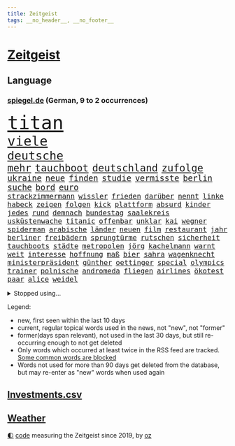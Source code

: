 ```yaml
---
title: Zeitgeist
tags: __no_header__, __no_footer__
---
```


# [Zeitgeist](https://oliz.io/zeitgeist/)

## Language

<h3><a href="https://www.spiegel.de" target="_blank">spiegel.de</a> (German, 9 to 2 occurrences)</h3>
<p style="font-family:monospace">
<span style="font-size:32pt"><a href="news_links.html#titan" class="new">titan</a></span>
<br>
<span style="font-size:23pt"><a href="news_links.html#viele" class="current">viele</a></span>
<br>
<span style="font-size:20pt"><a href="news_links.html#deutsche" class="current">deutsche</a></span>
<br>
<span style="font-size:17pt"><a href="news_links.html#mehr" class="current">mehr</a></span>
<span style="font-size:17pt"><a href="news_links.html#tauchboot" class="new">tauchboot</a></span>
<span style="font-size:17pt"><a href="news_links.html#deutschland" class="current">deutschland</a></span>
<span style="font-size:17pt"><a href="news_links.html#zufolge" class="current">zufolge</a></span>
<br>
<span style="font-size:14pt"><a href="news_links.html#ukraine" class="current">ukraine</a></span>
<span style="font-size:14pt"><a href="news_links.html#neue" class="current">neue</a></span>
<span style="font-size:14pt"><a href="news_links.html#finden" class="current">finden</a></span>
<span style="font-size:14pt"><a href="news_links.html#studie" class="current">studie</a></span>
<span style="font-size:14pt"><a href="news_links.html#vermisste" class="current">vermisste</a></span>
<span style="font-size:14pt"><a href="news_links.html#berlin" class="current">berlin</a></span>
<span style="font-size:14pt"><a href="news_links.html#suche" class="current">suche</a></span>
<span style="font-size:14pt"><a href="news_links.html#bord" class="current">bord</a></span>
<span style="font-size:14pt"><a href="news_links.html#euro" class="current">euro</a></span>
<br>
<span style="font-size:12pt"><a href="news_links.html#strackzimmermann" class="current">strackzimmermann</a></span>
<span style="font-size:12pt"><a href="news_links.html#wissler" class="current">wissler</a></span>
<span style="font-size:12pt"><a href="news_links.html#frieden" class="current">frieden</a></span>
<span style="font-size:12pt"><a href="news_links.html#darüber" class="current">darüber</a></span>
<span style="font-size:12pt"><a href="news_links.html#nennt" class="current">nennt</a></span>
<span style="font-size:12pt"><a href="news_links.html#linke" class="current">linke</a></span>
<span style="font-size:12pt"><a href="news_links.html#habeck" class="current">habeck</a></span>
<span style="font-size:12pt"><a href="news_links.html#zeigen" class="current">zeigen</a></span>
<span style="font-size:12pt"><a href="news_links.html#folgen" class="current">folgen</a></span>
<span style="font-size:12pt"><a href="news_links.html#kick" class="new">kick</a></span>
<span style="font-size:12pt"><a href="news_links.html#plattform" class="current">plattform</a></span>
<span style="font-size:12pt"><a href="news_links.html#absurd" class="current">absurd</a></span>
<span style="font-size:12pt"><a href="news_links.html#kinder" class="current">kinder</a></span>
<span style="font-size:12pt"><a href="news_links.html#jedes" class="current">jedes</a></span>
<span style="font-size:12pt"><a href="news_links.html#rund" class="current">rund</a></span>
<span style="font-size:12pt"><a href="news_links.html#demnach" class="current">demnach</a></span>
<span style="font-size:12pt"><a href="news_links.html#bundestag" class="current">bundestag</a></span>
<span style="font-size:12pt"><a href="news_links.html#saalekreis" class="new">saalekreis</a></span>
<span style="font-size:12pt"><a href="news_links.html#usküstenwache" class="new">usküstenwache</a></span>
<span style="font-size:12pt"><a href="news_links.html#titanic" class="current">titanic</a></span>
<span style="font-size:12pt"><a href="news_links.html#offenbar" class="current">offenbar</a></span>
<span style="font-size:12pt"><a href="news_links.html#unklar" class="current">unklar</a></span>
<span style="font-size:12pt"><a href="news_links.html#kai" class="current">kai</a></span>
<span style="font-size:12pt"><a href="news_links.html#wegner" class="current">wegner</a></span>
<span style="font-size:12pt"><a href="news_links.html#spiderman" class="current">spiderman</a></span>
<span style="font-size:12pt"><a href="news_links.html#arabische" class="current">arabische</a></span>
<span style="font-size:12pt"><a href="news_links.html#länder" class="current">länder</a></span>
<span style="font-size:12pt"><a href="news_links.html#neuen" class="current">neuen</a></span>
<span style="font-size:12pt"><a href="news_links.html#film" class="current">film</a></span>
<span style="font-size:12pt"><a href="news_links.html#restaurant" class="current">restaurant</a></span>
<span style="font-size:12pt"><a href="news_links.html#jahr" class="current">jahr</a></span>
<span style="font-size:12pt"><a href="news_links.html#berliner" class="current">berliner</a></span>
<span style="font-size:12pt"><a href="news_links.html#freibädern" class="new">freibädern</a></span>
<span style="font-size:12pt"><a href="news_links.html#sprungtürme" class="new">sprungtürme</a></span>
<span style="font-size:12pt"><a href="news_links.html#rutschen" class="current">rutschen</a></span>
<span style="font-size:12pt"><a href="news_links.html#sicherheit" class="current">sicherheit</a></span>
<span style="font-size:12pt"><a href="news_links.html#tauchboots" class="new">tauchboots</a></span>
<span style="font-size:12pt"><a href="news_links.html#städte" class="current">städte</a></span>
<span style="font-size:12pt"><a href="news_links.html#metropolen" class="current">metropolen</a></span>
<span style="font-size:12pt"><a href="news_links.html#jörg" class="current">jörg</a></span>
<span style="font-size:12pt"><a href="news_links.html#kachelmann" class="new">kachelmann</a></span>
<span style="font-size:12pt"><a href="news_links.html#warnt" class="current">warnt</a></span>
<span style="font-size:12pt"><a href="news_links.html#weit" class="current">weit</a></span>
<span style="font-size:12pt"><a href="news_links.html#interesse" class="current">interesse</a></span>
<span style="font-size:12pt"><a href="news_links.html#hoffnung" class="current">hoffnung</a></span>
<span style="font-size:12pt"><a href="news_links.html#maß" class="current">maß</a></span>
<span style="font-size:12pt"><a href="news_links.html#bier" class="current">bier</a></span>
<span style="font-size:12pt"><a href="news_links.html#sahra" class="current">sahra</a></span>
<span style="font-size:12pt"><a href="news_links.html#wagenknecht" class="current">wagenknecht</a></span>
<span style="font-size:12pt"><a href="news_links.html#ministerpräsident" class="current">ministerpräsident</a></span>
<span style="font-size:12pt"><a href="news_links.html#günther" class="current">günther</a></span>
<span style="font-size:12pt"><a href="news_links.html#oettinger" class="new">oettinger</a></span>
<span style="font-size:12pt"><a href="news_links.html#special" class="current">special</a></span>
<span style="font-size:12pt"><a href="news_links.html#olympics" class="new">olympics</a></span>
<span style="font-size:12pt"><a href="news_links.html#trainer" class="current">trainer</a></span>
<span style="font-size:12pt"><a href="news_links.html#polnische" class="current">polnische</a></span>
<span style="font-size:12pt"><a href="news_links.html#andromeda" class="new">andromeda</a></span>
<span style="font-size:12pt"><a href="news_links.html#fliegen" class="current">fliegen</a></span>
<span style="font-size:12pt"><a href="news_links.html#airlines" class="current">airlines</a></span>
<span style="font-size:12pt"><a href="news_links.html#ökotest" class="new">ökotest</a></span>
<span style="font-size:12pt"><a href="news_links.html#paar" class="current">paar</a></span>
<span style="font-size:12pt"><a href="news_links.html#alice" class="current">alice</a></span>
<span style="font-size:12pt"><a href="news_links.html#weidel" class="current">weidel</a></span>
</p>
<details>
<summary>Stopped using...</summary>
<p class="former" style="font-size:12pt">
2015(973) sieger(973) anleger(972) gelungen(972) gewaltig(972) her(972) philippinen(972) bayer(971) leverkusen(971) tor(971) weise(971) zuschauer(971) besorgt(970) kritisierte(970) pflege(970) portugal(970) ruf(970) worauf(970) öffentlichen(970) 12(969) augen(969) investieren(969) myanmar(969) verlust(969) vorschläge(969) ehren(968) eingestellt(968) gefasst(968) künstler(968) reich(968) thailand(968) videobotschaft(968) wofür(968) abstimmung(967) augsburg(967) bewegung(967) bewerber(967) bsc(967) ehefrau(967) heftig(967) hertha(967) jury(967) obama(967) stimme(967) streitkräfte(967) ließen(966) schrieb(966) senat(966) termin(966) unterricht(966) 2016(965) florian(965) illegalen(965) nigeria(965) schlagzeilen(965) einstigen(964) empörung(964) förderung(964) gehalten(964) meinem(964) verlängerung(964) europäer(963) keller(963) manuel(963) rapper(963) verzichtet(963) beispielen(962) blockieren(962) finanziell(962) fleisch(962) kolumnist(962) kraftvoll(962) preisen(962) teilnehmen(961) veranstaltung(961) bedeutung(960) öffnen(960) frust(959) persönlich(959) ton(959) härter(958) kollaps(958) schwester(958) super(958) tausenden(958) 10(957) ebenso(957) kämpfer(957) tauchen(957) kürzlich(956) mittlerweile(956) schuss(956) via(956) werke(956) bekamen(955) fragt(955) gewinner(955) südafrika(955) einsetzen(954) hotels(954) starker(954) berater(953) bürgermeisterin(953) geschäftsführer(953) status(952) frachter(951) gestoppt(951) präsidentin(951) holocaust(950) monats(950) störung(950) gemeinsames(949) sendung(949) kate(948) tür(947) dein(946) tiefen(946) vieles(945) bäume(944) handel(944) konsum(943) regelung(942) teilnahme(941) begrüßt(940) s(940) vorteile(940) abstieg(939) stürzen(937) heutigen(935) rang(933) app(932) unterdessen(931) schaut(927) erfolgreichen(926) koalitionspartner(926) beendete(923) erhebliche(922) elizabeth(920) palästinenser(917) foto(915) normalerweise(914) karlsruhe(913) ungewöhnlichen(911) 85(909) flog(900) schadensersatz(900) zustimmen(864) anna(859) nachbarland(855) fuhren(848) estland(840) trinken(839) demnächst(826) ausländischen(813) politikern(803) 38(742) lehren(724) schwäche(720) eröffnung(712) stundenlang(711) arte(704) rereportage(704) drohenden(703) lebensmitteln(701) sichtbar(676) ausgefallen(675) beeinträchtigt(670) weibliche(667) konzerns(662) umkämpften(654) zeitungsbericht(641) gewohnt(640) gemeinschaft(634) 73(633) getöteten(630) entlasten(628) staatspräsident(620) nfl(618) tiger(616) konflikts(615) älteste(611) australiens(608) beeinflusst(608) anton(607) briefe(606) abtreibung(605) gefeuert(603) harren(603) rwe(599) grünenpolitiker(597) hofreiter(592) stern(592) rosa(587) erschlagen(581) beliebt(575) schienen(562) militärischen(561) phänomen(549) zustande(548) entsteht(547) stephen(546) einziger(541) beschossen(539) papa(535) rasch(535) 87(534) borrell(527) hochzeit(524) g7staaten(523) menschenrechtler(521) heikel(520) oscar(519) vorbereiten(519) berger(518) vorm(511) geplatzt(509) zählte(507) lemke(504) steffi(504) ausgeschieden(503) auswertung(494) gezwungen(494) einheit(491) bürgerkrieg(490) emotionalen(490) krankheiten(490) 2014(489) gastbeitrag(485) mbappé(475) bill(473) zensur(473) schülern(467) barack(463) 98(462) arbeitszeit(460) gestärkt(458) vermieter(457) fern(456) besetzte(450) ukrainekriegs(450) charkiw(444) todes(444) patrick(441) ungewiss(440) unabhängig(438) monarchie(433) hahn(432) begrenzt(431) niedersächsischen(431) unfällen(431) dilemma(428) spart(426) wiederaufbau(426) bezeichnen(425) kalt(425) g7(421) trauerfeier(418) fernen(416) antisemitische(414) zuschauern(413) ufer(408) zugänglich(408) jack(407) verzichtete(401) lokführer(395) psychiatrie(392) verdrängen(392) verschwanden(390) verhängnis(389) kinderinterview(387) begnadigung(385) prinzessin(384) suchte(384) zustände(383) lngterminal(382) bist(381) syrischen(381) dänischen(380) klimakatastrophe(379) rockband(379) andy(377) bedingung(376) brittney(372) griner(372) heimspiel(372) zeichnen(371) fernverkehr(369) cannabis(368) provider(368) verbrennungsmotor(364) yorks(357) furore(355) identifizieren(355) kaffee(355) sexuell(355) erdrutsche(354) syriens(354) veröffentlichen(353) gegenzug(352) sahen(351) verschickt(350) einsätze(346) uniper(346) 81(343) älter(342) vorantreiben(338) verstoßen(336) nennen(334) kämpferisch(331) gegensteuern(330) zuhause(329) islamische(325) frist(321) 2040(320) bond(320) verleihung(318) chinesen(317) unterkünfte(317) blackout(315) träume(311) island(308) demonstrierenden(307) bewältigen(306) bildband(302) pleiten(300) disney(299) 14jährige(298) psychischen(296) wütet(295) 89(294) erlässt(291) mississippi(290) tarife(290) begrenzen(289) rot(288) films(287) marken(286) energiepauschale(284) emsland(283) abwehren(281) telekom(281) tobias(280) missverständnis(278) künstlich(277) rätseln(275) boni(273) tagelang(273) schmuck(272) link(271) ersetzt(270) leitung(268) bewusstlos(267) abschuss(266) rechtsradikale(266) aufholjagd(265) historisches(264) umweltfreundlich(264) gesundheitszustand(261) finanzministerium(259) inspiziert(258) ndr(257) 42jährige(255) astronauten(252) bröckelt(252) sensible(252) arbeitszeiterfassung(251) eingehalten(251) zusage(249) rose(248) adidas(247) szenarien(246) abwahl(244) arroganz(243) staatsmedien(243) regimes(242) hauptdarstellerin(241) kurzen(241) standard(241) abgelegt(240) aktivist(240) illegales(240) pakete(240) vergnügen(238) student(236) vizepräsidentin(236) ignoriert(234) einkauf(232) rückstand(231) forscht(230) solidarisieren(229) geplantes(228) streits(228) ausgebremst(227) dance(226) lawine(226) alias(223) betrugsvorwürfe(223) schönheit(222) trümmern(222) außenpolitik(221) krönung(221) schlachtfeld(219) carolina(218) eric(217) stimmte(217) abgeben(215) scheuen(215) weiterkommen(215) begehrt(212) uskonzern(212) äußerung(212) erfolgsrezept(211) mitarbeiterinnen(211) vodafone(211) aufwendig(210) einheimische(210) nachrichtenagentur(209) ressort(209) abgesetzt(208) umstellen(205) ig(204) metall(204) geworben(203) journal(202) söldnertruppe(202) flugabwehr(201) verunsichert(200) überragt(200) formiert(199) tabu(199) twitterchef(199) warnstreiks(198) 500000(197) chinesisches(197) zukommt(197) 30jährige(196) bengvir(196) itamar(196) jusos(196) koreanischen(196) neuartigen(196) böhmermann(195) jüdische(195) ware(195) brisantes(194) spiegelpodcast(192) grundgesetz(191) räumung(189) umgangs(189) prophezeit(188) schränken(188) siemens(188) ließe(186) wiederholen(186) durcheinander(185) isolieren(185) ehrlich(184) überprüfen(184) inhaftierter(183) migrationspolitik(183) berlinwahl(182) bischöfe(182) sound(182) mexikanischen(181) kamala(180) richterinnen(180) bräuchten(179) angriffskrieges(177) gegensatz(177) steigern(177) tvsender(177) bangladesch(176) muster(171) opfers(171) unangenehm(170) gebrauchte(169) getränke(168) hochfahren(168) jerusalem(168) handelspartner(167) exportieren(166) wiederholungswahl(165) kohlendioxid(164) lebenszeit(164) wunderbare(164) angehören(163) entsprechendes(163) porträtiert(162) streich(162) frühjahrsoffensive(160) natürlicher(160) schimpfte(160) viereinhalb(160) polizeigewalt(159) ahmad(157) avatar(157) bass(157) epos(157) erschienen(157) luftraum(157) schilderte(157) zuschläge(157) aufgefallen(156) milliardenhilfen(156) umgebracht(156) mail(155) redaktion(155) regenfälle(155) mehrjährige(154) milliardenhöhe(154) auschwitz(153) haushalts(153) hinrichtungen(153) nachfahren(153) straftäter(152) verlässlichen(152) adresse(151) symptome(151) öffentlichkeitswirksam(151) erfolgreiche(150) forscherteam(150) gewölbe(150) sammlung(150) nachteil(149) europarat(148) großraum(148) wahnsinn(148) meiste(147) perspektive(147) batic(146) djirsarai(146) fdpgeneralsekretär(146) friedensverhandlungen(146) leitmayr(146) manfred(146) kandidatin(145) mischt(145) usvizepräsidentin(145) c(143) aussieht(142) denkbar(142) ivan(142) michail(142) toney(142) botschafterin(141) juan(141) besuchern(140) eiltempo(140) halbinsel(140) paparazzi(140) wikinger(140) geschäftsmann(139) patzt(138) gefängnisstrafe(137) mccarthy(137) ruhm(137) bundeswirtschaftsminister(136) gelagert(136) playoffs(136) 66jährige(135) begeistern(135) demos(135) neutral(135) amüsant(134) ausstellung(134) junta(133) patzer(133) alfred(132) kopieren(132) marburg(132) memphis(132) neubau(132) unbezahlbar(132) abheben(131) prognosen(131) stellungen(130) erneuter(129) freier(129) inseln(129) republikanische(129) süßigkeiten(129) berge(127) gastauftritt(127) justizreform(127) siege(127) homosexueller(126) kyrgios(126) mütze(126) rüstungsindustrie(126) tante(125) to(125) zurückholen(125) autofahren(124) draisaitl(124) jubelt(124) nudeln(124) jäger(123) streifen(123) schlammlawinen(122) sportwagen(122) vermeintlicher(122) anja(120) büßen(120) räume(120) teilgenommen(120) theoretisch(119) titelrennen(119) weimar(119) dennis(118) waffengewalt(118) abkopplung(117) clinton(117) süchtig(117) grundsteuer(116) handwerker(116) angemessen(114) rabe(114) state(114) vorwurfs(114) ausfällen(113) verkürzen(113) deutschkolumne(112) geständnis(112) läufer(112) autounfall(111) insekten(111) posiert(111) wahlsieger(111) überzogen(111) 29jährigen(110) fernhalten(110) fernseher(110) verschleppte(110) etat(109) nordirland(109) spezies(109) massachusetts(108) schimpft(108) usbürger(108) aktive(107) brüskiert(107) dumm(107) maßgeblich(107) militäreinsatz(107) weitestgehend(106) eon(105) herzlich(105) marius(104) privatschule(104) grafiken(103) hochzeiten(103) nbageschichte(103) stillstand(103) systematische(103) unterbrechung(102) vorausgegangen(102) blamage(101) eukommissionspräsidentin(101) galerie(101) packt(101) petersen(101) don't(99) leise(99) teures(99) ungelöst(99) globus(98) on(98) russinnen(98) tabellenführung(98) tanzverbot(98) veganem(98) abrechnung(97) antakya(97) erdbebengebiet(97) etappensieg(97) poker(97) ställen(97) hermann(96) militärhilfen(96) ofen(96) präsidentschaft(96) sächsische(96) verbreitete(96) wurzeln(96) bahnstreik(95) pilz(95) anstatt(94) basketball(94) luftwaffenstützpunkt(94) stewart(94) stärkste(94) taxifahrer(93) ehrgeizige(92) ernüchterung(92) glücklicher(92) joggen(92) schuhe(92) spiegelreport(92) verschwörungstheorien(92) 1987(91) code(91) darmstadt(91) gladbach(91) grünenspitzenkandidatin(91) jonathan(91) klimakanzler(91) koalitionen(91) machbar(91) bedürftigen(90) buchstaben(90) kommentatoren(90) verschont(90) warriors(90) wehr(90) überfalls(90) übernachten(90) alarmstufe(89) prunk(89) wallace(89) zurückgeben(89) flüchtlingsgipfel(88) ines(88) tattoo(88) #metoo(87) flutkatastrophe(87) krawall(87) linkenpolitikerin(87) nuklearen(87) panzerhersteller(87) supermarktkette(87) auffassungen(86) konzernen(86) standing(86) tesco(86) verstand(86) wänden(86) jordanien(85) josep(85) norditalien(85) ohren(85) schrieben(85) smiths(85) türkisch(85) alleingang(84) eingeladen(84) grundschulkinder(84) mecklenburgvorpommerns(84) müde(84) 40jähriger(83) ausgezählt(83) eliteeinheit(83) erringt(83) eskortiert(83) gejagt(83) neuhaus(83) umweltverbände(83) wetterphänomen(83) überschwemmung(83) aktienkurs(82) auszüge(82) eishockeystar(82) koma(82) regelmäßige(82) territorium(82) verschwörungsmythen(82) griechenlands(81) jahrelangen(81) weltreise(81) 37jähriger(80) dekret(80) dicaprio(80) geschlachtet(80) leonardo(80) stehe(80) bundespräsidenten(79) heizungen(79) räuber(79) stadionverbot(79) trainerin(79) aufstellung(78) erhaltenen(78) glitter(78) sz(78) abstiegsränge(77) ausländischer(77) eingegraben(77) geschehen(77) gesteht(77) grafikanalyse(77) jahrhundertelang(77) jesse(77) jordan(77) marschieren(77) messen(77) progressive(77) rodung(77) unfaire(77) wurf(77) bülter(76) handelte(76) sicherheitsberater(76) umgangen(76) hightech(75) usgeheimdienste(75) verstaatlichte(75) bizarre(74) eigentlichen(74) kiffen(74) legalisiert(74) mast(74) verirrt(74) verneint(74) zeilen(74) angeben(73) kanye(73) pascal(73) psychotherapeutin(73) aufsichtsbehörden(72) codenamen(72) desaströs(72) facebookkonzern(72) fehde(72) franca(72) methan(72) vergangenes(72) zerbrechen(72) zocken(72) 2012(71) france(71) lagert(71) lord(71) lost(71) mikroben(71) mitgründer(71) nablus(71) pen(71) saudi(71) scorsese(71) sterbehilfe(71) unbefristeten(71) bascher(70) falschmeldungen(70) grizzlies(70) konsumenten(70) morant(70) nationaler(70) suspendieren(70) angerichtet(69) facebookmutterkonzern(69) konkurrent(69) rechtspopulistische(69) zweitstärkste(69) baugenehmigungen(68) brooks(68) errichten(68) hurra(68) susanne(68) taxi(68) zittern(68) bestehende(67) filmstars(67) krachte(67) angriffslustiger(66) aufprall(66) geflüchtet(66) haushaltsverhandlungen(66) silke(66) weser(66) antiken(65) beherrschen(65) pompeji(65) trophäe(65) ältester(65) 375(64) einzuhalten(64) erkrankungen(64) tropischen(64) ahnden(63) bildungsökonom(63) damaliger(63) dichtmachen(63) let’s(63) ludger(63) therapeuten(63) wößmann(63) bereut(62) bildungspolitik(62) europarats(62) pausieren(62) smartphoneapp(62) vorschreiben(62) 175(61) breites(61) fantasie(61) gehofft(61) kraken(61) verbrennerautos(61) bijan(60) caspar(60) grant(60) vereinbaren(60) d(59) fußballern(59) spdkanzler(59) altersgrenze(58) einwohnermeldeamt(58) gesunkene(58) schriftstellervereinigung(58) sportstudio(58) uniklinik(58) exekution(57) kartenspiele(57) technischer(57) abgelegene(56) doha(56) muttertag(56) nils(56) roher(56) trauen(56) elfjähriger(55) geldfluss(55) küssen(55) remmo(55) wahlberechtigte(55) chronologie(54) erspart(54) geschlechtsidentität(54) gesetzesvorhaben(54) rekordchampion(54) videospiele(54) übergossen(54) alexandra(53) breite(53) bürgerschaftswahl(53) datenschützern(53) flüchtende(53) neuauflage(53) urban(53) vertagt(53) öffentlichrechtliche(53) abgehoben(52) bremerhaven(52) fitnessstudio(52) gendersprache(52) kult(52) mesut(52) praktischen(52) rückläufig(52) özil(52) aufwachen(51) beachtete(51) dschidda(51) erfreut(51) exportiert(51) gespannt(51) schulbehörde(51) turbulente(51) bestechung(50) gelungenes(50) kunstfreiheit(50) pushbacks(50) westlicher(50) basteln(49) brunnen(49) codes(49) explorer(49) rosenheim(49) sea(49) ultranationalist(49) ergeht(48) furious(48) lesern(48) reifen(48) schaefer(48) zusammenhängen(48) baker(47) denkpause(47) heißem(47) megawarnstreik(47) vorausgesetzt(47) account(46) bio(46) boulevard(46) drag(46) ersparen(46) fluch(46) mist(46) münchens(46) beninbronzen(45) dfbpräsident(45) genauere(45) hannah(44) tötungsdelikt(44) dick(43) festlegen(43) verwüstungen(43) zweijährigen(43) abwasser(42) bundesrichter(42) drugs(42) how(42) höherer(42) nbastar(42) schulz(42) sell(42) türkeiwahlen(42) fühlte(41) jeanne(41) relegationsplatz(41) skydoku(41) vertieft(41) weltordnung(41) bürgerrechtler(40) einsamen(40) erklärungsnot(40) eruption(40) kurios(40) ambitionierte(39) bayernniederlage(39) kontraproduktiv(39) millionär(39) ausgehoben(38) batteriefabrik(38) gewagten(38) grenzkontrollen(38) protestformen(38) vornehmen(38) ächtung(38) 180(37) aufrüstung(37) kriegt(37) liest(37) pentagonleaks(37) rückspiel(37) straßenverkehr(37) trikot(37) überwiesen(37) abschaltung(36) grabstein(36) krankt(36) rudy(36) schafen(36) stabilen(36) anhang(35) auffällig(35) ausgeschrieben(35) dokumenten(35) fm4(35) freibrief(35) magie(35) olli(35) punktete(35) spruch(35) toben(35) vielmehr(35) wertvolle(35) anadolu(34) digitalminister(34) erforscht(34) monica(34) olearius(34) schürt(34) unumkehrbar(34) versicherungsschutz(34) verzögerte(34) weiterlaufen(34) übersät(34) herten(33) staatsgeheimnisse(33) erfindungen(32) göringeckardt(32) katrin(32) superkraft(32) verweigern(32) 92(31) retteten(31) roms(31) sexualität(31) militärregierung(30) abgeschlossene(29) datenschutz(28) frühlings(28) gerichtlich(28) herkommen(28) justizsenatorin(28) seltsame(28) awdijiwka(27) brett(27) bürgerschaft(27) endspurt(27) evakuierungen(27) feinde(27) muslimische(27) niedrigem(27) trumpft(27) verständlich(27) blutiger(25) curry(25) diebstahl(25) erkämpft(25) kürzester(25) nachwuchshoffnung(25) taugt(25) usgrenze(25) verteidigerin(25) zulässig(25) graichen(24) läuferin(24) prediger(24) vierten(24) andrang(23) besetztes(23) edna(23) euaußenbeauftragte(23) exsowjetrepubliken(23) flutgefahr(23) gitarre(23) lukrativen(23) moon(23) preiskampf(23) soziales(23) teslachefs(23) umstieg(23) wahlgang(23) altenstadt(22) attraktion(22) eisenbahngewerkschaft(22) ernannte(22) filmbranche(22) illustrierten(22) mccann(22) rodríguez(22) 74jähriger(21) bangkok(21) designierter(21) einräumen(21) evenepoel(21) exaudichef(21) exbürgermeister(21) g7gipfel(21) minutenlang(21) remco(21) versperrt(21) arrhythmogene(20) arvc(20) gesiegt(20) hoffnungslos(20) jederzeit(20) kairo(20) kardiomyopathie(20) projekts(20) rechtsventrikuläre(20) spdfraktion(20) trauzeuge(20) call(19) candy(19) crush(19) druckmittel(19) duty(19) fangwei(19) lee(19) artikeln(18) aufenthalt(18) betreten(18) herzustellen(18) jahrzehntealten(18) mastbruch(18) millionenboni(18) raubüberfall(18) schweinefleisch(18) ausgang(17) bremenwahl(17) touristenattraktionen(17) unterstellt(17) aufregende(16) kommunalwahlen(16) neely(16) trümpfe(16) würgegriff(16) abtrünnige(15) denachef(15) eliten(15) iglu(15) leuten(15) lobes(15) ausrufen(14) camp(14) d’italia(14) entziehen(14) massen(14) nötigen(14) taktik(14) weltwetterorganisation(14) wmo(14) aquadom(13) endzeitsekte(13) gehungert(13) glückliche(13) godfather(13) güter(13) haller(13) rollte(13) seider(13) sébastien(13) alkmaar(12) az(12) bereitwillig(12) niro(12) zunehmenden(12) blume(11) edmonton(11) gebrauchten(11) hausherr(11) kinschal(11) oilers(11) ungenutzt(11) vice(11)
</p>
</details>
<p>Legend:
<ul>
<li><span class="new">new</span>, first seen within the last 10 days</li>
<li><span class="current">current</span>, regular topical words used in the news, not "new", not "former"</li>
<li><span class="former">former(days span relevant)</span>, not used in the last 30 days, but still re-occurring enough to not get deleted</li>
<li>Only words which occurred at least twice in the RSS feed are tracked. <a href="language/filters.py">Some common words are blocked</a></li>
<li>Words not used for more than 90 days get deleted from the database, but may re-enter as "new" words when used again</li>
</ul>
</p>

## [Investments](investments.html)[.csv](investments.csv)

## [Weather](weather.html)

<footer>
<a href="javascript:toggleTheme()" class="nav">🌓</a>
<a href="https://github.com/ooz/zeitgeist">code</a> measuring the Zeitgeist since 2019, by <a href="https://oliz.io">oz</a>
</footer>
